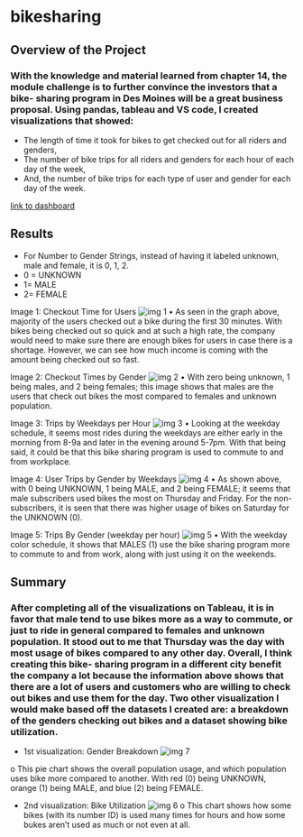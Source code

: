 # bikesharing
## Overview of the Project
### With the knowledge and material learned from chapter 14, the module challenge is to further convince the investors that a bike- sharing program in Des Moines will be a great business proposal. Using pandas, tableau and VS code, I created visualizations that showed:
-	The length of time it took for bikes to get checked out for all riders and genders,
-	The number of bike trips for all riders and genders for each hour of each day of the week,
-	And, the number of bike trips for each type of user and gender for each day of the week.

[link to dashboard](https://public.tableau.com/app/profile/pong.lor/viz/Citi-BikeChallenge_16597490856740/Story1?publish=yes)
## Results
-	For Number to Gender Strings, instead of having it labeled unknown, male and female, it is 0, 1, 2. 
-	0 = UNKNOWN
-	1= MALE
-	2= FEMALE


Image 1: Checkout Time for Users
![img 1](https://user-images.githubusercontent.com/101531875/183233383-8e48b072-4601-42f0-8bbf-8ad2841e3fbf.png)
•	As seen in the graph above, majority of the users checked out a bike during the first 30 minutes. With bikes being checked out so quick and at such a high rate, the company would need to make sure there are enough bikes for users in case there is a shortage. However, we can see how much income is coming with the amount  being checked out so fast. 

Image 2: Checkout Times by Gender
![img 2](https://user-images.githubusercontent.com/101531875/183233399-7ee4d8e2-823b-42c0-a8c5-e3e186ea1b70.png)
•	With zero being unknown, 1 being males, and 2 being females; this image shows that males are the users that check out bikes the most compared to females and unknown population. 

Image 3: Trips by Weekdays per Hour
![img 3](https://user-images.githubusercontent.com/101531875/183233410-8770c75b-0c61-4668-892e-b51c688ad773.png)
•	Looking at the weekday schedule, it seems most rides during the weekdays are either early in the morning from 8-9a and later in the evening around 5-7pm. With that being said, it could be that this bike sharing program is used to commute to and from workplace.

Image 4: User Trips by Gender by Weekdays
 ![img 4](https://user-images.githubusercontent.com/101531875/183233421-3c479da5-d4bc-490b-aeee-a4c6a7356931.png)
•	As shown above, with 0 being UNKNOWN, 1 being MALE, and 2 being FEMALE; it seems that male subscribers used bikes the most on Thursday and Friday. For the non- subscribers, it is seen that there was higher usage of bikes on Saturday for the UNKNOWN (0).

Image 5: Trips By Gender (weekday per hour)
![img 5](https://user-images.githubusercontent.com/101531875/183233428-8d4700e8-3987-4bf3-88c1-869260dc11cd.png)
•	With the weekday color schedule, it shows that MALES (1) use the bike sharing program more to commute to and from work, along with just using it on the weekends. 

## Summary
### After completing all of the visualizations on Tableau, it is in favor that male tend to use bikes more as a way to commute, or just to ride in general compared to females and unknown population. It stood out to me that Thursday was the day with most usage of bikes compared to any other day. Overall, I think creating this bike- sharing program in a different city benefit the company a lot because the information above shows that there are a lot of users and customers who are willing to check out bikes and use them for the day. Two other visualization I would make based off the datasets I created are: a breakdown of the genders checking out bikes and a dataset showing bike utilization. 

-	1st visualization: Gender Breakdown
![img 7](https://user-images.githubusercontent.com/101531875/183233442-eb7614fe-75cd-4fd3-9bf9-bba2041a6905.png)

o	This pie chart shows the overall population usage, and which population uses bike more compared to another. With red (0) being UNKNOWN, orange (1) being MALE, and blue (2) being FEMALE. 
-	2nd visualization: Bike Utilization
![img 6](https://user-images.githubusercontent.com/101531875/183233451-34f33b30-adae-43c6-96c2-b85ead63752b.png)
o	This chart shows how some bikes (with its number ID) is used many times for hours and how some bukes aren’t used as much or not even at all. 
